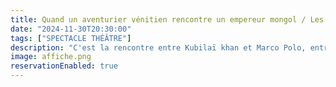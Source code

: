 ```yaml
---
title: Quand un aventurier vénitien rencontre un empereur mongol / Les Arts singuliers
date: "2024-11-30T20:30:00"
tags: ["SPECTACLE THÉÂTRE"]
description: "C'est la rencontre entre Kubilaï khan et Marco Polo, entre l'orient et l'occident ; et aussi le récit de villes imaginaires et 'invisibles'. Le tout en musique et coloré par deux serviteurs dans un style comedia d'el arte."
image: affiche.png
reservationEnabled: true
---
```

